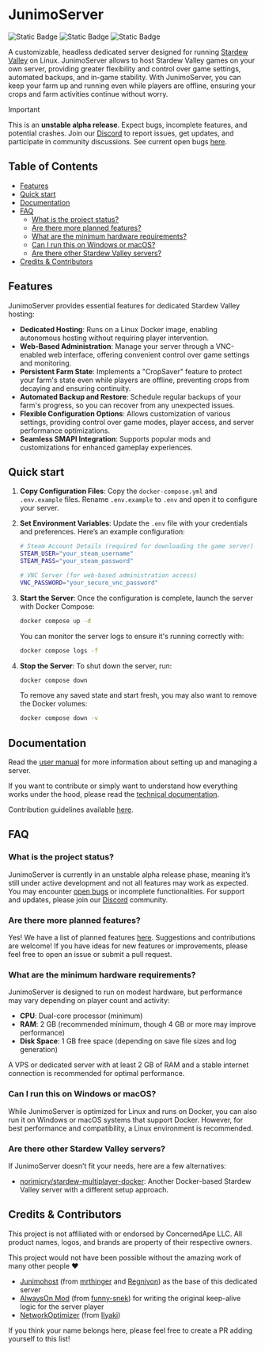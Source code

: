 # JunimoServer

![Static Badge](https://img.shields.io/badge/SVDS-0.0.2--alpha-34D058)
![Static Badge](https://img.shields.io/badge/Stardew%20Valley-1.6.15-34D058)
![Static Badge](https://img.shields.io/badge/SMAPI-4.1.10-34D058)

A customizable, headless dedicated server designed for running [Stardew Valley](https://www.stardewvalley.net/) on Linux. JunimoServer allows to host Stardew Valley games on your own server, providing greater flexibility and control over game settings, automated backups, and in-game stability. With JunimoServer, you can keep your farm up and running even while players are offline, ensuring your crops and farm activities continue without worry.

> [!IMPORTANT]
> This is an **unstable alpha release**. Expect bugs, incomplete features, and potential crashes. Join our [Discord](https://discord.gg/w23GVXdSF7) to report issues, get updates, and participate in community discussions. See current open bugs [here](https://github.com/stardew-valley-dedicated-server/server/issues).

## Table of Contents

<!-- REGENRATE TOC: npx markdown-toc -i README.md -->

<!-- toc -->

- [Features](#features)
- [Quick start](#quick-start)
- [Documentation](#documentation)
- [FAQ](#faq)
  * [What is the project status?](#what-is-the-project-status)
  * [Are there more planned features?](#are-there-more-planned-features)
  * [What are the minimum hardware requirements?](#what-are-the-minimum-hardware-requirements)
  * [Can I run this on Windows or macOS?](#can-i-run-this-on-windows-or-macos)
  * [Are there other Stardew Valley servers?](#are-there-other-stardew-valley-servers)
- [Credits & Contributors](#credits--contributors)

<!-- tocstop -->

## Features
JunimoServer provides essential features for dedicated Stardew Valley hosting:

- **Dedicated Hosting**: Runs on a Linux Docker image, enabling autonomous hosting without requiring player intervention.
- **Web-Based Administration**: Manage your server through a VNC-enabled web interface, offering convenient control over game settings and monitoring.
- **Persistent Farm State**: Implements a "CropSaver" feature to protect your farm's state even while players are offline, preventing crops from decaying and ensuring continuity.
- **Automated Backup and Restore**: Schedule regular backups of your farm's progress, so you can recover from any unexpected issues.
- **Flexible Configuration Options**: Allows customization of various settings, providing control over game modes, player access, and server performance optimizations.
- **Seamless SMAPI Integration**: Supports popular mods and customizations for enhanced gameplay experiences.


## Quick start
  1. **Copy Configuration Files**: Copy the `docker-compose.yml` and `.env.example` files. Rename `.env.example` to `.env` and open it to configure your server.

  2. **Set Environment Variables**: Update the `.env` file with your credentials and preferences. Here’s an example configuration:
      ```sh
      # Steam Account Details (required for downloading the game server)
      STEAM_USER="your_steam_username"
      STEAM_PASS="your_steam_password"

      # VNC Server (for web-based administration access)
      VNC_PASSWORD="your_secure_vnc_password"
      ```

  3. **Start the Server**: Once the configuration is complete, launch the server with Docker Compose:
      ```sh
      docker compose up -d
      ```

      You can monitor the server logs to ensure it's running correctly with:

      ```sh
      docker compose logs -f
      ```


 4. **Stop the Server**: To shut down the server, run:
      ```sh
      docker compose down
      ```

      To remove any saved state and start fresh, you may also want to remove the Docker volumes:

      ```sh
      docker compose down -v
      ```



## Documentation
Read the [user manual](docs/usage.md) for more information about setting up and managing a server.

If you want to contribute or simply want to understand how everything works under the hood, please read the [technical documentation](docs/architecture.md).

Contribution guidelines available [here](docs/contributing.md).



## FAQ
### What is the project status?
JunimoServer is currently in an unstable alpha release phase, meaning it’s still under active development and not all features may work as expected. You may encounter [open bugs](https://github.com/stardew-valley-dedicated-server/server/issues) or incomplete functionalities. For support and updates, please join our [Discord](https://discord.gg/w23GVXdSF7) community.

### Are there more planned features?
Yes! We have a list of planned features [here](docs/planned-features.md). Suggestions and contributions are welcome! If you have ideas for new features or improvements, please feel free to open an issue or submit a pull request.

### What are the minimum hardware requirements?
JunimoServer is designed to run on modest hardware, but performance may vary depending on player count and activity:

  - **CPU**: Dual-core processor (minimum)
  - **RAM**: 2 GB (recommended minimum, though 4 GB or more may improve performance)
  - **Disk Space**: 1 GB free space (depending on save file sizes and log generation)

A VPS or dedicated server with at least 2 GB of RAM and a stable internet connection is recommended for optimal performance.

### Can I run this on Windows or macOS?
While JunimoServer is optimized for Linux and runs on Docker, you can also run it on Windows or macOS systems that support Docker. However, for best performance and compatibility, a Linux environment is recommended.

### Are there other Stardew Valley servers?
If JunimoServer doesn’t fit your needs, here are a few alternatives:
  - [norimicry/stardew-multiplayer-docker](https://github.com/norimicry/stardew-multiplayer-docker): Another Docker-based Stardew Valley server with a different setup approach.



## Credits & Contributors
This project is not affiliated with or endorsed by ConcernedApe LLC.
All product names, logos, and brands are property of their respective owners.

This project would not have been possible without the amazing work of many other people :heart:
* [Junimohost](https://github.com/JunimoHost/junimohost-stardew-server) (from [mrthinger](https://github.com/mrthinger) and [Regnivon](https://github.com/regnivon)) as the base of this dedicated server
* [AlwaysOn Mod](https://github.com/funny-snek/Always-On-Server-for-Multiplayer) (from [funny-snek](https://github.com/funny-snek)) for writing the original keep-alive logic for the server player
* [NetworkOptimizer](https://github.com/Ilyaki/NetworkOptimizer) (from [Ilyaki](https://github.com/Ilyaki))

If you think your name belongs here, please feel free to create a PR adding yourself to this list!

